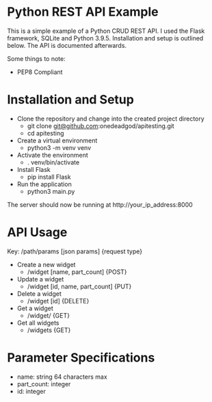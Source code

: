 # Python REST API Example
This is a simple example of a Python CRUD REST API. I used the Flask framework, SQLite and Python 3.9.5. Installation and setup is outlined below. The API is documented afterwards.

Some things to note:
 - PEP8 Compliant

# Installation and Setup
- Clone the repository and change into the created project directory
  - git clone git@github.com:onedeadgod/apitesting.git
  - cd apitesting
- Create a virtual environment
  - python3 -m venv venv
- Activate the environment
  - . venv/bin/activate
- Install Flask
  - pip install Flask
- Run the application
  - python3 main.py

The server should now be running at http://your_ip_address:8000

# API Usage
Key: /path/params [json params] {request type}

- Create a new widget
  - /widget [name, part_count] {POST}
- Update a widget 
  - /widget [id, name, part_count] {PUT}
- Delete a widget
  - /widget [id] {DELETE}
- Get a widget 
  - /widget/<id> {GET}
- Get all widgets
  - /widgets {GET}

# Parameter Specifications
  - name: string 64 characters max
  - part_count: integer
  - id: integer
